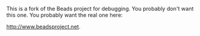This is a fork of the Beads project for debugging. You probably don't want this one. You probably want the real one 
here:

http://www.beadsproject.net.
